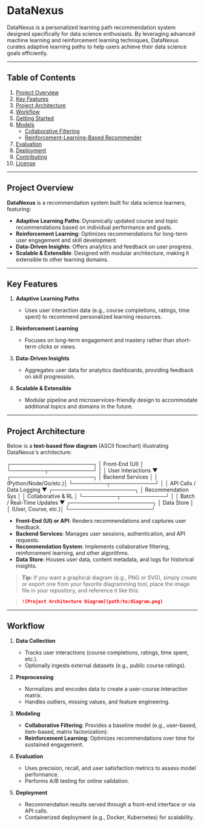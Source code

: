 # DataNexus

DataNexus is a personalized learning path recommendation system designed specifically for data science enthusiasts. By leveraging advanced machine learning and reinforcement learning techniques, DataNexus curates adaptive learning paths to help users achieve their data science goals efficiently.

---

## Table of Contents

1. [Project Overview](#project-overview)  
2. [Key Features](#key-features)  
3. [Project Architecture](#project-architecture)  
4. [Workflow](#workflow)  
5. [Getting Started](#getting-started)  
6. [Models](#models)  
    - [Collaborative Filtering](#collaborative-filtering)  
    - [Reinforcement-Learning-Based Recommender](#reinforcement-learning-based-recommender)  
7. [Evaluation](#evaluation)  
8. [Deployment](#deployment)  
9. [Contributing](#contributing)  
10. [License](#license)

---

## Project Overview

**DataNexus** is a recommendation system built for data science learners, featuring:

- **Adaptive Learning Paths**: Dynamically updated course and topic recommendations based on individual performance and goals.  
- **Reinforcement Learning**: Optimizes recommendations for long-term user engagement and skill development.  
- **Data-Driven Insights**: Offers analytics and feedback on user progress.  
- **Scalable & Extensible**: Designed with modular architecture, making it extensible to other learning domains.

---

## Key Features

1. **Adaptive Learning Paths**  
   - Uses user interaction data (e.g., course completions, ratings, time spent) to recommend personalized learning resources.

2. **Reinforcement Learning**  
   - Focuses on long-term engagement and mastery rather than short-term clicks or views.

3. **Data-Driven Insights**  
   - Aggregates user data for analytics dashboards, providing feedback on skill progression.

4. **Scalable & Extensible**  
   - Modular pipeline and microservices-friendly design to accommodate additional topics and domains in the future.

---

## Project Architecture

Below is a **text-based flow diagram** (ASCII flowchart) illustrating DataNexus's architecture:

   ┌──────────────────────┐
     │    Front-End (UI)    │
     └─────────┬────────────┘
               │
               │  User Interactions
               ▼
     ┌──────────────────────┐
     │   Backend Services   │
     │ (Python/Node/Go/etc.)│
     └─────────┬────────────┘
               │
               │  API Calls / Data Logging
               ▼
     ┌──────────────────────┐
     │  Recommendation Sys  │
     │   Collaborative & RL │
     └─────────┬────────────┘
               │
               │  Batch / Real-Time Updates
               ▼
     ┌──────────────────────┐
     │      Data Store      │
     │  (User, Course, etc.)│
     └──────────────────────┘


- **Front-End (UI) or API**: Renders recommendations and captures user feedback.  
- **Backend Services**: Manages user sessions, authentication, and API requests.  
- **Recommendation System**: Implements collaborative filtering, reinforcement learning, and other algorithms.  
- **Data Store**: Houses user data, content metadata, and logs for historical insights.

> **Tip:** If you want a graphical diagram (e.g., PNG or SVG), simply create or export one from your favorite diagramming tool, place the image file in your repository, and reference it like this:

> ```markdown
> ![Project Architecture Diagram](path/to/diagram.png)
> ```

---

## Workflow

1. **Data Collection**  
   - Tracks user interactions (course completions, ratings, time spent, etc.).  
   - Optionally ingests external datasets (e.g., public course ratings).

2. **Preprocessing**  
   - Normalizes and encodes data to create a user-course interaction matrix.  
   - Handles outliers, missing values, and feature engineering.

3. **Modeling**  
   - **Collaborative Filtering**: Provides a baseline model (e.g., user-based, item-based, matrix factorization).  
   - **Reinforcement Learning**: Optimizes recommendations over time for sustained engagement.

4. **Evaluation**  
   - Uses precision, recall, and user satisfaction metrics to assess model performance.  
   - Performs A/B testing for online validation.

5. **Deployment**  
   - Recommendation results served through a front-end interface or via API calls.  
   - Containerized deployment (e.g., Docker, Kubernetes) for scalability.

